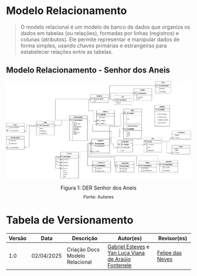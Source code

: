 # Modelo Relacionamento
> O modelo relacional é um modelo de banco de dados que organiza os dados em tabelas (ou relações), formadas por linhas (registros) e colunas (atributos). Ele permite representar e manipular dados de forma simples, usando chaves primárias e estrangeiras para estabelecer relações entre as tabelas.

## Modelo Relacionamento - Senhor dos Aneis

<img src="https://raw.githubusercontent.com/SBD1/2025.1-senhor_dos_aneis/refs/heads/main/docs/assets/modeloRelacional.png"/>

<div style="text-align: center">
  <p>Figura 1: DER Senhor dos Aneis</p>
  <p style="margin-top: -1%; font-size: 12px">Fonte: Autores</p>
</div>

# Tabela de Versionamento

| Versão | Data       | Descrição                                     | Autor(es)                                                             | Revisor(es)                                                          |
|--------|------------|-----------------------------------|-----------------------------------------------------------------------|----------------------------------------------------------------------|
|1.0  |02/04/2025     | Criação Docs Modelo Relacional | [Gabriel Esteves](https://github.com/GabrielMEsteves) e [Yan Luca Viana de Araújo Fontenele](https://github.com/yan-luca)| [Felipe das Neves](https://github.com/FelipeFreire-gf) |